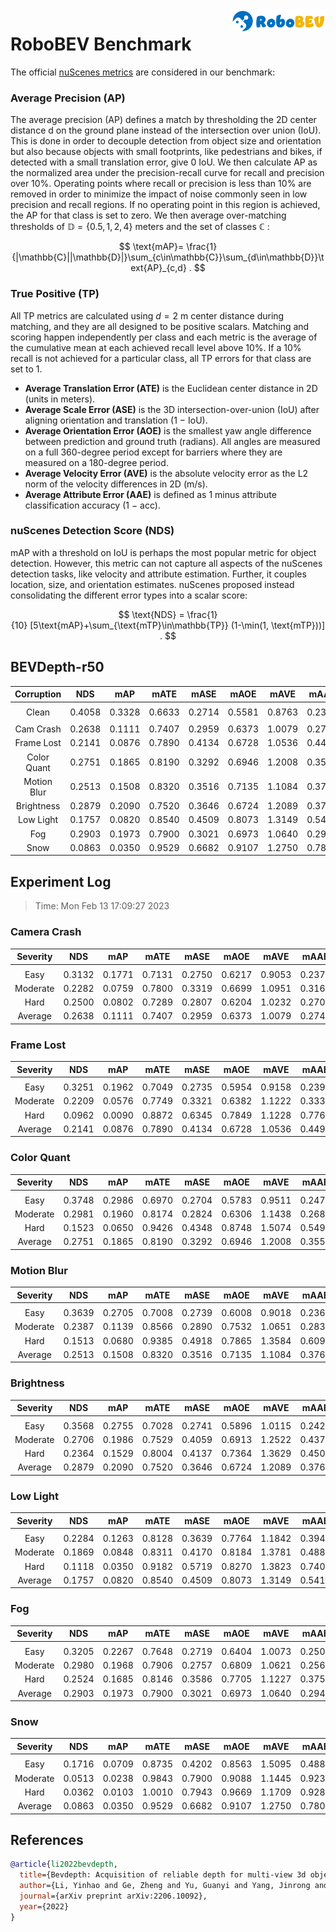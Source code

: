<img src="..\figs\logo2.png" align="right" width="30%">

# RoboBEV Benchmark

The official [nuScenes metrics](https://www.nuscenes.org/object-detection/?externalData=all&mapData=all&modalities=Any) are considered in our benchmark:

### Average Precision (AP)

The average precision (AP) defines a match by thresholding the 2D center distance d on the ground plane instead of the intersection over union (IoU). This is done in order to decouple detection from object size and orientation but also because objects with small footprints, like pedestrians and bikes, if detected with a small translation error, give $0$ IoU.
We then calculate AP as the normalized area under the precision-recall curve for recall and precision over 10%. Operating points where recall or precision is less than $10$% are removed in order to minimize the impact of noise commonly seen in low precision and recall regions. If no operating point in this region is achieved, the AP for that class is set to zero. We then average over-matching thresholds of $\mathbb{D}=\{0.5, 1, 2, 4\}$ meters and the set of classes $\mathbb{C}$ :

$$
\text{mAP}= \frac{1}{|\mathbb{C}||\mathbb{D}|}\sum_{c\in\mathbb{C}}\sum_{d\in\mathbb{D}}\text{AP}_{c,d} .
$$

### True Positive (TP)

All TP metrics are calculated using $d=2$ m center distance during matching, and they are all designed to be positive scalars. Matching and scoring happen independently per class and each metric is the average of the cumulative mean at each achieved recall level above $10$%. If a $10$% recall is not achieved for a particular class, all TP errors for that class are set to $1$. 

- **Average Translation Error (ATE)** is the Euclidean center distance in 2D (units in meters). 
- **Average Scale Error (ASE)** is the 3D intersection-over-union (IoU) after aligning orientation and translation ($1$ − IoU).
- **Average Orientation Error (AOE)** is the smallest yaw angle difference between prediction and ground truth (radians). All angles are measured on a full $360$-degree period except for barriers where they are measured on a $180$-degree period.
- **Average Velocity Error (AVE)** is the absolute velocity error as the L2 norm of the velocity differences in 2D (m/s).
- **Average Attribute Error (AAE)** is defined as $1$ minus attribute classification accuracy ($1$ − acc).

### nuScenes Detection Score (NDS)

mAP with a threshold on IoU is perhaps the most popular metric for object detection. However, this metric can not capture all aspects of the nuScenes detection tasks, like velocity and attribute estimation. Further, it couples location, size, and orientation estimates. nuScenes proposed instead consolidating the different error types into a scalar score:

$$
\text{NDS} = \frac{1}{10} [5\text{mAP}+\sum_{\text{mTP}\in\mathbb{TP}} (1-\min(1, \text{mTP}))] .
$$


## BEVDepth-r50

| **Corruption** | **NDS** | **mAP** | **mATE** | **mASE** | **mAOE** | **mAVE** | **mAAE** |
| :------------: | :-----: | :-----: | :------: | :------: | :------: | :------: | :------: |
|                |         |         |          |          |          |          |          |
|     Clean      | 0.4058 | 0.3328 | 0.6633 | 0.2714 | 0.5581 | 0.8763 | 0.2369 |
|                |         |         |          |          |          |          |          |
|   Cam Crash    | 0.2638    | 0.1111    | 0.7407     | 0.2959     | 0.6373     | 1.0079     | 0.2749     |
|   Frame Lost   | 0.2141    | 0.0876    | 0.7890     | 0.4134     | 0.6728     | 1.0536     | 0.4498     |
|  Color Quant   | 0.2751    | 0.1865    | 0.8190     | 0.3292     | 0.6946     | 1.2008     | 0.3552     |
|  Motion Blur   | 0.2513    | 0.1508    | 0.8320     | 0.3516     | 0.7135     | 1.1084     | 0.3765     |
|   Brightness   | 0.2879    | 0.2090    | 0.7520     | 0.3646     | 0.6724     | 1.2089     | 0.3766     |
|   Low Light    | 0.1757    | 0.0820    | 0.8540     | 0.4509     | 0.8073     | 1.3149     | 0.5410     |
|      Fog       | 0.2903    | 0.1973    | 0.7900     | 0.3021     | 0.6973     | 1.0640     | 0.2940     |
|      Snow      | 0.0863    | 0.0350    | 0.9529     | 0.6682     | 0.9107     | 1.2750     | 0.7802     |


## Experiment Log

> Time: Mon Feb 13 17:09:27 2023


### Camera Crash

| **Severity** | **NDS** | **mAP** | **mATE** | **mASE** | **mAOE** | **mAVE** | **mAAE** |
| :----------: | :-----: | :-----: | :------: | :------: | :------: | :------: | :------: |
|              |         |         |          |          |          |          |          |
|     Easy     | 0.3132    | 0.1771    | 0.7131     | 0.2750     | 0.6217     | 0.9053     | 0.2379     |
|   Moderate   | 0.2282    | 0.0759    | 0.7800     | 0.3319     | 0.6699     | 1.0951     | 0.3160     |
|     Hard     | 0.2500    | 0.0802    | 0.7289     | 0.2807     | 0.6204     | 1.0232     | 0.2709     |
|   Average    | 0.2638    | 0.1111    | 0.7407     | 0.2959     | 0.6373     | 1.0079     | 0.2749     |


### Frame Lost

| **Severity** | **NDS** | **mAP** | **mATE** | **mASE** | **mAOE** | **mAVE** | **mAAE** |
| :----------: | :-----: | :-----: | :------: | :------: | :------: | :------: | :------: |
|              |         |         |          |          |          |          |          |
|     Easy     | 0.3251    | 0.1962    | 0.7049     | 0.2735     | 0.5954     | 0.9158     | 0.2398     |
|   Moderate   | 0.2209    | 0.0576    | 0.7749     | 0.3321     | 0.6382     | 1.1222     | 0.3333     |
|     Hard     | 0.0962    | 0.0090    | 0.8872     | 0.6345     | 0.7849     | 1.1228     | 0.7764     |
|   Average    | 0.2141    | 0.0876    | 0.7890     | 0.4134     | 0.6728     | 1.0536     | 0.4498     |


### Color Quant

| **Severity** | **NDS** | **mAP** | **mATE** | **mASE** | **mAOE** | **mAVE** | **mAAE** |
| :----------: | :-----: | :-----: | :------: | :------: | :------: | :------: | :------: |
|              |         |         |          |          |          |          |          |
|     Easy     | 0.3748    | 0.2986    | 0.6970     | 0.2704     | 0.5783     | 0.9511     | 0.2475     |
|   Moderate   | 0.2981    | 0.1960    | 0.8174     | 0.2824     | 0.6306     | 1.1438     | 0.2688     |
|     Hard     | 0.1523    | 0.0650    | 0.9426     | 0.4348     | 0.8748     | 1.5074     | 0.5494     |
|   Average    | 0.2751    | 0.1865    | 0.8190     | 0.3292     | 0.6946     | 1.2008     | 0.3552     |


### Motion Blur

| **Severity** | **NDS** | **mAP** | **mATE** | **mASE** | **mAOE** | **mAVE** | **mAAE** |
| :----------: | :-----: | :-----: | :------: | :------: | :------: | :------: | :------: |
|              |         |         |          |          |          |          |          |
|     Easy     | 0.3639    | 0.2705    | 0.7008     | 0.2739     | 0.6008     | 0.9018     | 0.2361     |
|   Moderate   | 0.2387    | 0.1139    | 0.8566     | 0.2890     | 0.7532     | 1.0651     | 0.2836     |
|     Hard     | 0.1513    | 0.0680    | 0.9385     | 0.4918     | 0.7865     | 1.3584     | 0.6099     |
|   Average    | 0.2513    | 0.1508    | 0.8320     | 0.3516     | 0.7135     | 1.1084     | 0.3765     |


### Brightness

| **Severity** | **NDS** | **mAP** | **mATE** | **mASE** | **mAOE** | **mAVE** | **mAAE** |
| :----------: | :-----: | :-----: | :------: | :------: | :------: | :------: | :------: |
|              |         |         |          |          |          |          |          |
|     Easy     | 0.3568    | 0.2755    | 0.7028     | 0.2741     | 0.5896     | 1.0115     | 0.2428     |
|   Moderate   | 0.2706    | 0.1986    | 0.7529     | 0.4059     | 0.6913     | 1.2522     | 0.4370     |
|     Hard     | 0.2364    | 0.1529    | 0.8004     | 0.4137     | 0.7364     | 1.3629     | 0.4501     |
|   Average    | 0.2879    | 0.2090    | 0.7520     | 0.3646     | 0.6724     | 1.2089     | 0.3766     |


### Low Light

| **Severity** | **NDS** | **mAP** | **mATE** | **mASE** | **mAOE** | **mAVE** | **mAAE** |
| :----------: | :-----: | :-----: | :------: | :------: | :------: | :------: | :------: |
|              |         |         |          |          |          |          |          |
|     Easy     | 0.2284    | 0.1263    | 0.8128     | 0.3639     | 0.7764     | 1.1842     | 0.3948     |
|   Moderate   | 0.1869    | 0.0848    | 0.8311     | 0.4170     | 0.8184     | 1.3781     | 0.4882     |
|     Hard     | 0.1118    | 0.0350    | 0.9182     | 0.5719     | 0.8270     | 1.3823     | 0.7400     |
|   Average    | 0.1757    | 0.0820    | 0.8540     | 0.4509     | 0.8073     | 1.3149     | 0.5410     |


### Fog

| **Severity** | **NDS** | **mAP** | **mATE** | **mASE** | **mAOE** | **mAVE** | **mAAE** |
| :----------: | :-----: | :-----: | :------: | :------: | :------: | :------: | :------: |
|              |         |         |          |          |          |          |          |
|     Easy     | 0.3205    | 0.2267    | 0.7648     | 0.2719     | 0.6404     | 1.0073     | 0.2507     |
|   Moderate   | 0.2980    | 0.1968    | 0.7906     | 0.2757     | 0.6809     | 1.0621     | 0.2563     |
|     Hard     | 0.2524    | 0.1685    | 0.8146     | 0.3586     | 0.7705     | 1.1227     | 0.3751     |
|   Average    | 0.2903    | 0.1973    | 0.7900     | 0.3021     | 0.6973     | 1.0640     | 0.2940     |


### Snow

| **Severity** | **NDS** | **mAP** | **mATE** | **mASE** | **mAOE** | **mAVE** | **mAAE** |
| :----------: | :-----: | :-----: | :------: | :------: | :------: | :------: | :------: |
|              |         |         |          |          |          |          |          |
|     Easy     | 0.1716    | 0.0709    | 0.8735     | 0.4202     | 0.8563     | 1.5095     | 0.4884     |
|   Moderate   | 0.0513    | 0.0238    | 0.9843     | 0.7900     | 0.9088     | 1.1445     | 0.9236     |
|     Hard     | 0.0362    | 0.0103    | 1.0010     | 0.7943     | 0.9669     | 1.1709     | 0.9287     |
|   Average    | 0.0863    | 0.0350    | 0.9529     | 0.6682     | 0.9107     | 1.2750     | 0.7802     |



## References

```bib
@article{li2022bevdepth,
  title={Bevdepth: Acquisition of reliable depth for multi-view 3d object detection},
  author={Li, Yinhao and Ge, Zheng and Yu, Guanyi and Yang, Jinrong and Wang, Zengran and Shi, Yukang and Sun, Jianjian and Li, Zeming},
  journal={arXiv preprint arXiv:2206.10092},
  year={2022}
}
```